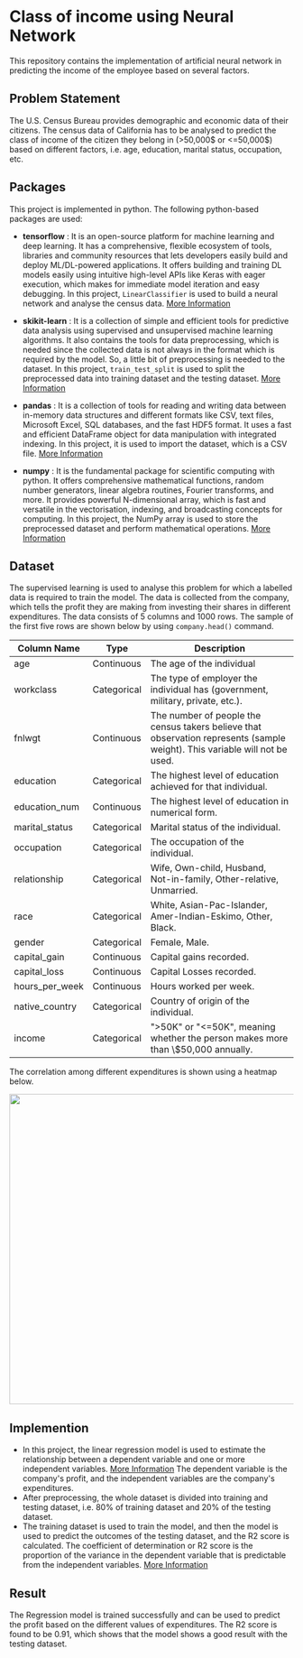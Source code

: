 # Class of income using Neural Network
This repository contains the implementation of artificial neural network in predicting the income of the employee based on several factors.

## Problem Statement
The U.S. Census Bureau provides demographic and economic data of their citizens. The census data of California has to be analysed to predict the class of income of the citizen they belong in (>50,000$ or <=50,000$) based on different factors, i.e. age, education, marital status, occupation, etc.

## Packages
This project is implemented in python. The following python-based packages are used:

* **tensorflow** : It is an open-source platform for machine learning and deep learning. It has a comprehensive, flexible ecosystem of tools, libraries and community resources that lets developers easily build and deploy ML/DL-powered applications. It offers building and training DL models easily using intuitive high-level APIs like Keras with eager execution, which makes for immediate model iteration and easy debugging. In this project, `LinearClassifier` is used to build a neural network and analyse the census data. [More Information](https://www.tensorflow.org/)

* **skikit-learn** : It is a collection of simple and efficient tools for predictive data analysis using supervised and unsupervised machine learning algorithms. It also contains the tools for data preprocessing, which is needed since the collected data is not always in the format which is required by the model. So, a little bit of preprocessing is needed to the dataset. In this project, `train_test_split` is used to split the preprocessed data into training dataset and the testing dataset. [More Information](https://scikit-learn.org/stable/index.html)

* **pandas** : It is a collection of tools for reading and writing data between in-memory data structures and different formats like CSV, text files, Microsoft Excel, SQL databases, and the fast HDF5 format. It uses a fast and efficient DataFrame object for data manipulation with integrated indexing. In this project, it is used to import the dataset, which is a CSV file. [More Information](https://pandas.pydata.org/)

* **numpy** : It is the fundamental package for scientific computing with python. It offers comprehensive mathematical functions, random number generators, linear algebra routines, Fourier transforms, and more. It provides powerful N-dimensional array, which is fast and versatile in the vectorisation, indexing, and broadcasting concepts for computing. In this project, the NumPy array is used to store the preprocessed dataset and perform mathematical operations. [More Information](https://numpy.org/)

## Dataset
The supervised learning is used to analyse this problem for which a labelled data is required to train the model. The data is collected from the company, which tells the profit they are making from investing their shares in different expenditures. The data consists of 5 columns and 1000 rows. The sample of the first five rows are shown below by using `company.head()` command.

<table>
<thead>
<tr>
<th>Column Name</th>
<th>Type</th>
<th>Description</th>
</tr>
</thead>
<tbody>
<tr>
<td>age</td>
<td>Continuous</td>
<td>The age of the individual</td>
</tr>
<tr>
<td>workclass</td>
<td>Categorical</td>
<td>The type of employer the  individual has (government,  military, private, etc.).</td>
</tr>
<tr>
<td>fnlwgt</td>
<td>Continuous</td>
<td>The number of people the census  takers believe that observation  represents (sample weight). This  variable will not be used.</td>
</tr>
<tr>
<td>education</td>
<td>Categorical</td>
<td>The highest level of education  achieved for that individual.</td>
</tr>
<tr>
<td>education_num</td>
<td>Continuous</td>
<td>The highest level of education in  numerical form.</td>
</tr>
<tr>
<td>marital_status</td>
<td>Categorical</td>
<td>Marital status of the individual.</td>
</tr>
<tr>
<td>occupation</td>
<td>Categorical</td>
<td>The occupation of the individual.</td>
</tr>
<tr>
<td>relationship</td>
<td>Categorical</td>
<td>Wife, Own-child, Husband,  Not-in-family, Other-relative,  Unmarried.</td>
</tr>
<tr>
<td>race</td>
<td>Categorical</td>
<td>White, Asian-Pac-Islander,  Amer-Indian-Eskimo, Other, Black.</td>
</tr>
<tr>
<td>gender</td>
<td>Categorical</td>
<td>Female, Male.</td>
</tr>
<tr>
<td>capital_gain</td>
<td>Continuous</td>
<td>Capital gains recorded.</td>
</tr>
<tr>
<td>capital_loss</td>
<td>Continuous</td>
<td>Capital Losses recorded.</td>
</tr>
<tr>
<td>hours_per_week</td>
<td>Continuous</td>
<td>Hours worked per week.</td>
</tr>
<tr>
<td>native_country</td>
<td>Categorical</td>
<td>Country of origin of the  individual.</td>
</tr>
<tr>
<td>income</td>
<td>Categorical</td>
<td>"&gt;50K" or "&lt;=50K", meaning  whether the person makes more  than \$50,000 annually.</td>
</tr>
</tbody>
</table>

The correlation among different expenditures is shown using a heatmap below.

<img src="img/heatmap.png" width="550">


## Implemention

* In this project, the linear regression model is used to estimate the relationship between a dependent variable and one or more independent variables. [More Information](https://en.wikipedia.org/wiki/Regression_analysis) The dependent variable is the company's profit, and the independent variables are the company's expenditures.
* After preprocessing, the whole dataset is divided into training and testing dataset, i.e. 80% of training dataset and 20% of the testing dataset. 
* The training dataset is used to train the model, and then the model is used to predict the outcomes of the testing dataset, and the R2 score is calculated. The coefficient of determination or R2 score is the proportion of the variance in the dependent variable that is predictable from the independent variables. [More Information](https://en.wikipedia.org/wiki/Coefficient_of_determination)


## Result
The Regression model is trained successfully and can be used to predict the profit based on the different values of expenditures. The R2 score is found to be 0.91, which shows that the model shows a good result with the testing dataset.